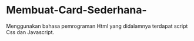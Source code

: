 # Membuat-Card-Sederhana-
Menggunakan bahasa pemrograman Html yang didalamnya terdapat script Css dan Javascript.
